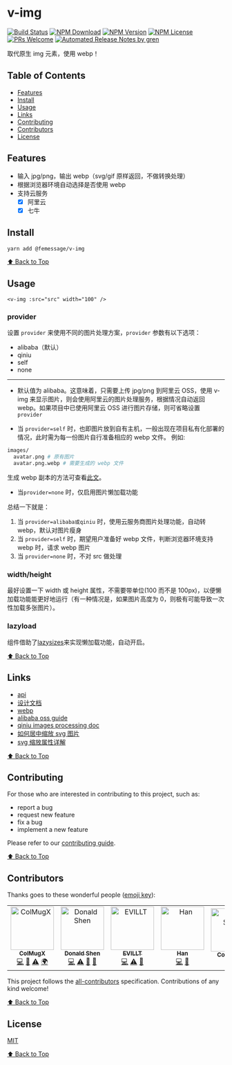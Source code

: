 # v-img

[![Build Status](https://badgen.net/travis/FEMessage/v-img/master)](https://travis-ci.com/FEMessage/v-img)
[![NPM Download](https://badgen.net/npm/dm/@femessage/v-img)](https://www.npmjs.com/package/@femessage/v-img)
[![NPM Version](https://badgen.net/npm/v/@femessage/v-img)](https://www.npmjs.com/package/@femessage/v-img)
[![NPM License](https://badgen.net/npm/license/@femessage/v-img)](https://github.com/FEMessage/v-img/blob/master/LICENSE)
[![PRs Welcome](https://img.shields.io/badge/PRs-welcome-brightgreen.svg)](https://github.com/FEMessage/v-img/pulls)
[![Automated Release Notes by gren](https://img.shields.io/badge/%F0%9F%A4%96-release%20notes-00B2EE.svg)](https://github-tools.github.io/github-release-notes/)

取代原生 img 元素，使用 webp！

## Table of Contents

- [Features](#features)
- [Install](#install)
- [Usage](#Usage)
- [Links](#links)
- [Contributing](#contributing)
- [Contributors](#contributors)
- [License](#license)

## Features

- 输入 jpg/png，输出 webp（svg/gif 原样返回，不做转换处理）
- 根据浏览器环境自动选择是否使用 webp
- 支持云服务
  - [x] 阿里云
  - [x] 七牛

## Install

```bash
yarn add @femessage/v-img
```

[⬆ Back to Top](#table-of-contents)

## Usage

```vue
<v-img :src="src" width="100" />
```

### provider

设置 `provider` 来使用不同的图片处理方案，`provider` 参数有以下选项：

- alibaba（默认）
- qiniu
- self
- none

---

- 默认值为 alibaba。这意味着，只需要上传 jpg/png 到阿里云 OSS，使用 v-img 来显示图片，则会使用阿里云的图片处理服务，根据情况自动返回 webp。如果项目中已使用阿里云 OSS 进行图片存储，则可省略设置`provider`

- 当 `provider=self` 时，也即图片放到自有主机，一般出现在项目私有化部署的情况，此时需为每一份图片自行准备相应的 webp 文件。 例如:

```sh
images/
  avatar.png # 原有图片
  avatar.png.webp # 需要生成的 webp 文件
```

生成 webp 副本的方法可查看[此文](https://www.yuque.com/docs/share/3eaa556c-0780-4018-8ac1-4e217fb0efdb)。

- 当`provider=none` 时，仅启用图片懒加载功能

总结一下就是：

1. 当 `provider=alibaba或qiniu` 时，使用云服务商图片处理功能，自动转 webp，默认对图片瘦身
2. 当 `provider=self` 时，期望用户准备好 webp 文件，判断浏览器环境支持 webp 时，请求 webp 图片
3. 当 `provider=none` 时，不对 src 做处理

### width/height

最好设置一下 width 或 height 属性，不需要带单位(100 而不是 100px)，以便懒加载功能能更好地运行（有一种情况是，如果图片高度为 0，则极有可能导致一次性加载多张图片）。

### lazyload

组件借助了[lazysizes](https://github.com/aFarkas/lazysizes)来实现懒加载功能，自动开启。

[⬆ Back to Top](#table-of-contents)

## Links

- [api](https://FEMessage.github.io/v-img/)
- [设计文档](https://www.yuque.com/docs/share/6edaadbb-9260-4b49-90d7-0a8d8d03b1de)
- [webp](https://developers.google.com/speed/webp)
- [alibaba oss guide](https://www.alibabacloud.com/help/doc-detail/47505.html?spm=a2c5t.11065259.1996646101.searchclickresult.2c802d29Uot0hD)
- [qiniu images processing doc](https://developer.qiniu.com/dora/api/1270/the-advanced-treatment-of-images-imagemogr2)
- [如何居中缩放 svg 图片](https://stackoverflow.com/a/11671373)
- [svg 缩放属性详解](https://css-tricks.com/scale-svg/)

[⬆ Back to Top](#table-of-contents)

## Contributing

For those who are interested in contributing to this project, such as:

- report a bug
- request new feature
- fix a bug
- implement a new feature

Please refer to our [contributing guide](https://github.com/FEMessage/.github/blob/master/CONTRIBUTING.md).

[⬆ Back to Top](#table-of-contents)

## Contributors

Thanks goes to these wonderful people ([emoji key](https://allcontributors.org/docs/en/emoji-key)):

<!-- ALL-CONTRIBUTORS-LIST:START - Do not remove or modify this section -->
<!-- prettier-ignore-start -->
<!-- markdownlint-disable -->
<table><tr><td align="center"><a href="https://colmugx.github.io"><img src="https://avatars1.githubusercontent.com/u/21327913?v=4" width="100px;" alt="ColMugX"/><br /><sub><b>ColMugX</b></sub></a><br /><a href="https://github.com/FEMessage/v-img/commits?author=colmugx" title="Code">💻</a> <a href="https://github.com/FEMessage/v-img/commits?author=colmugx" title="Documentation">📖</a> <a href="https://github.com/FEMessage/v-img/commits?author=colmugx" title="Tests">⚠️</a> <a href="#translation-colmugx" title="Translation">🌍</a></td><td align="center"><a href="https://donaldshen.github.io/portfolio"><img src="https://avatars3.githubusercontent.com/u/19591950?v=4" width="100px;" alt="Donald Shen"/><br /><sub><b>Donald Shen</b></sub></a><br /><a href="https://github.com/FEMessage/v-img/commits?author=donaldshen" title="Code">💻</a> <a href="https://github.com/FEMessage/v-img/commits?author=donaldshen" title="Tests">⚠️</a> <a href="https://github.com/FEMessage/v-img/commits?author=donaldshen" title="Documentation">📖</a> <a href="#review-donaldshen" title="Reviewed Pull Requests">👀</a></td><td align="center"><a href="https://evila.me"><img src="https://avatars3.githubusercontent.com/u/19513289?v=4" width="100px;" alt="EVILLT"/><br /><sub><b>EVILLT</b></sub></a><br /><a href="https://github.com/FEMessage/v-img/commits?author=evillt" title="Code">💻</a> <a href="https://github.com/FEMessage/v-img/commits?author=evillt" title="Tests">⚠️</a> <a href="https://github.com/FEMessage/v-img/commits?author=evillt" title="Documentation">📖</a></td><td align="center"><a href="https://github.com/lianghx-319"><img src="https://avatars2.githubusercontent.com/u/27187946?v=4" width="100px;" alt="Han"/><br /><sub><b>Han</b></sub></a><br /><a href="https://github.com/FEMessage/v-img/commits?author=lianghx-319" title="Code">💻</a> <a href="https://github.com/FEMessage/v-img/issues?q=author%3Alianghx-319" title="Bug reports">🐛</a></td><td align="center"><a href="https://coldstone.fun"><img src="https://avatars1.githubusercontent.com/u/18013127?v=4" width="100px;" alt="Cold Stone"/><br /><sub><b>Cold Stone</b></sub></a><br /><a href="https://github.com/FEMessage/v-img/commits?author=xrr2016" title="Documentation">📖</a></td><td align="center"><a href="https://github.com/levy9527/blog"><img src="https://avatars3.githubusercontent.com/u/9384365?v=4" width="100px;" alt="levy"/><br /><sub><b>levy</b></sub></a><br /><a href="#projectManagement-levy9527" title="Project Management">📆</a> <a href="#ideas-levy9527" title="Ideas, Planning, & Feedback">🤔</a></td></tr></table>
<!-- markdownlint-enable -->
<!-- prettier-ignore-end -->

<!-- ALL-CONTRIBUTORS-LIST:END -->

This project follows the [all-contributors](https://github.com/all-contributors/all-contributors) specification. Contributions of any kind welcome!

[⬆ Back to Top](#table-of-contents)

## License

[MIT](./LICENSE)

[⬆ Back to Top](#table-of-contents)
